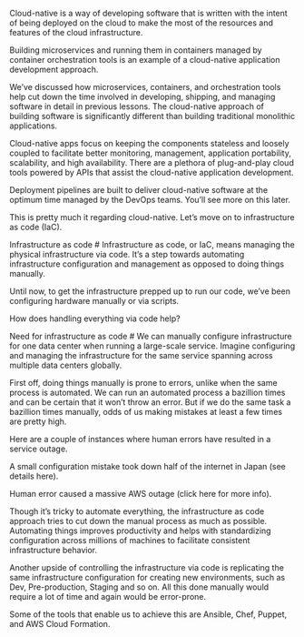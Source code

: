 Cloud-native is a way of developing software that is written with the intent of being deployed on the cloud to make the most of the resources and features of the cloud infrastructure.

Building microservices and running them in containers managed by container orchestration tools is an example of a cloud-native application development approach.

We’ve discussed how microservices, containers, and orchestration tools help cut down the time involved in developing, shipping, and managing software in detail in previous lessons. The cloud-native approach of building software is significantly different than building traditional monolithic applications.

Cloud-native apps focus on keeping the components stateless and loosely coupled to facilitate better monitoring, management, application portability, scalability, and high availability. There are a plethora of plug-and-play cloud tools powered by APIs that assist the cloud-native application development.

Deployment pipelines are built to deliver cloud-native software at the optimum time managed by the DevOps teams. You’ll see more on this later.

This is pretty much it regarding cloud-native. Let’s move on to infrastructure as code (IaC).

Infrastructure as code #
Infrastructure as code, or IaC, means managing the physical infrastructure via code. It’s a step towards automating infrastructure configuration and management as opposed to doing things manually.



Until now, to get the infrastructure prepped up to run our code, we’ve been configuring hardware manually or via scripts.

How does handling everything via code help?

Need for infrastructure as code #
We can manually configure infrastructure for one data center when running a large-scale service. Imagine configuring and managing the infrastructure for the same service spanning across multiple data centers globally.

First off, doing things manually is prone to errors, unlike when the same process is automated. We can run an automated process a bazillion times and can be certain that it won’t throw an error. But if we do the same task a bazillion times manually, odds of us making mistakes at least a few times are pretty high.

Here are a couple of instances where human errors have resulted in a service outage.

A small configuration mistake took down half of the internet in Japan (see details here).

Human error caused a massive AWS outage (click here for more info).

Though it’s tricky to automate everything, the infrastructure as code approach tries to cut down the manual process as much as possible. Automating things improves productivity and helps with standardizing configuration across millions of machines to facilitate consistent infrastructure behavior.

Another upside of controlling the infrastructure via code is replicating the same infrastructure configuration for creating new environments, such as Dev, Pre-production, Staging and so on. All this done manually would require a lot of time and again would be error-prone.

Some of the tools that enable us to achieve this are Ansible, Chef, Puppet, and AWS Cloud Formation.

